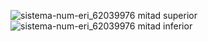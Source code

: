 ![sistema-num-eri_62039976 mitad superior](https://github.com/SistemasTecTlaxiaco/infografia-NBbrook/assets/143771363/b3f01d99-7c57-4d84-8efc-9755e46b887a)
![sistema-num-eri_62039976 mitad inferior](https://github.com/SistemasTecTlaxiaco/infografia-NBbrook/assets/143771363/f6d6a6fb-3a4f-4c34-927f-730835fe540c)
